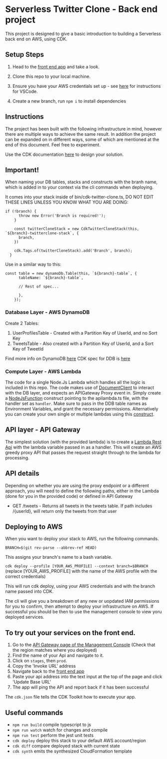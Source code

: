 # Serverless Twitter Clone - Back end project

This project is designed to give a basic introduction to building a Serverless back end on AWS, using CDK.

## Setup Steps

1. Head to the [front end app](http://serverless-twitter-clone.s3-website.eu-west-2.amazonaws.com/index.html) and take a look.

2. Clone this repo to your local machine.

3. Ensure you have your AWS credentials set up - see [here](https://docs.aws.amazon.com/toolkit-for-vscode/latest/userguide/setup-credentials.html) for instructions for VSCode.

4. Create a new branch, run `npm i` to install dependencies

## Instructions

The project has been built with the following infrastructure in mind, however there are multiple ways to achieve the same result. In addition the project can be expanded on in different ways, some of which are mentioned at the end of this document. Feel free to experiment.

Use the CDK documentation [here](https://docs.aws.amazon.com/cdk/api/v2/docs/aws-construct-library.html) to design your solution.

## Important! ## 
When naming your DB tables, stacks and constructs with the branh name, which is added in to your context via the cli commands when deploying.

It comes into your stack inside of bin/cdk-twitter-clone.ts, DO NOT EDIT THESE LINES UNLESS YOU KNOW WHAT YOU ARE DOING:

```
if (!branch) {
      throw new Error('Branch is required!');
    }

    const twitterCloneStack = new CdkTwitterCloneStack(this, `${branch}-twitterclone-stack`, {
      branch,
    })

    cdk.Tags.of(twitterCloneStack).add('Branch', branch);
  }
  ```

Use in a similar way to this:

```
const table = new dynamoDb.Table(this, `${branch}-table`, {
      tableName: `${branch}-table`,

      // Rest of spec...

      },
    });
```


### Database Layer - AWS DynamoDB

Create 2 Tables:

1. UserProfilesTable - Created with a Partition Key of UserId, and no Sort Key
2. TweetsTable - Also created with a Partition Key of UserId, and a Sort Key of TweetId

Find more info on DynamoDB [here](https://docs.aws.amazon.com/dynamodb/index.html)
CDK spec for DDB is [here](https://docs.aws.amazon.com/cdk/api/v2/docs/aws-cdk-lib.aws_dynamodb-readme.html)

### Compute Layer - AWS Lambda

The code for a single Node.Js Lambda which handles all the logic is included in this repo. The code makes use of [DocumentClient](https://docs.aws.amazon.com/AWSJavaScriptSDK/latest/AWS/DynamoDB/DocumentClient.html) to interact with the DB layer, and expects an APIGateway Proxy event in. Simply create a [NodeJsFunction](https://docs.aws.amazon.com/cdk/api/v2/docs/aws-cdk-lib.aws_lambda_nodejs-readme.html) construct pointing to the apilambda.ts file, with the handler set as `handler`. Make sure to pass in the DDB table names as Environment Variables, and grant the necessary permissions. Alternatively you can create your own single or multiple lambdas using this [construct](https://docs.aws.amazon.com/cdk/api/v2/docs/aws-cdk-lib.aws_lambda-readme.html).

## API layer - API Gateway

The simplest solution (with the provided lambda) is to create a [Lambda Rest Api](https://docs.aws.amazon.com/cdk/api/v2/docs/aws-cdk-lib.aws_apigateway.LambdaRestApi.html) with the lambda variable passed in as a handler. This will create an AWS greedy proxy API that passes the request straight through to the lambda for processing.

## API details

Depending on whether you are using the proxy endpoint or a different approach, you will need to define the following paths, either in the Lambda (done for you in the provided code) or defined in API Gateway

- GET /tweets - Returns all tweets in the tweets table. If path includes /{userId}, will return only the tweets from that user


## Deploying to AWS

When you want to deploy your stack to AWS, run the following commands.

`BRANCH=$(git rev-parse --abbrev-ref HEAD)`

This assigns your branch's name to a bash variable.

`cdk deploy --profile [YOUR_AWS_PROFILE] --context branch=$BRANCH`
(replace [YOUR_AWS_PROFILE] with the name of the AWS profile with the correct credentials)

This will run cdk deploy, using your AWS credentials and with the branch name passed into CDK.

The cli will give you a breakdown of any new or uopdated IAM permissions for you to confirm, then attempt to deploy your infrastructure on AWS. If successful you should be then to use the management console to view yoru deployed services.

## To try out your services on the front end.

1. Go to the [API Gateway page of the Management Console](https://eu-west-2.console.aws.amazon.com/apigateway/main/apis?region=eu-west-2) (Check that the region matches where you deployed)
2. Find the name of your Api and navigate to it.
3. Click on `stages`, then `prod`.
4. Copy the 'Invoke URL' address
5. Navigate back to the [front end app](http://serverless-twitter-clone.s3-website.eu-west-2.amazonaws.com/)
6. Paste your api address into the text input at the top of the page and click 'Update Base URL' 
7. The app will ping the API and report back if it has been successful 


The `cdk.json` file tells the CDK Toolkit how to execute your app.

## Useful commands

* `npm run build`   compile typescript to js
* `npm run watch`   watch for changes and compile
* `npm run test`    perform the jest unit tests
* `cdk deploy`      deploy this stack to your default AWS account/region
* `cdk diff`        compare deployed stack with current state
* `cdk synth`       emits the synthesized CloudFormation template
